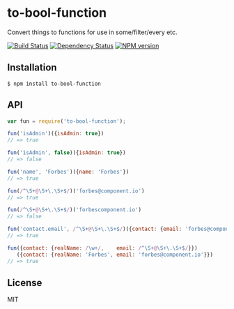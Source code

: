 # to-bool-function

  Convert things to functions for use in some/filter/every etc.

[![Build Status](https://secure.travis-ci.org/ForbesLindesay/to-bool-function.png?branch=master)](https://travis-ci.org/ForbesLindesay/to-bool-function)
[![Dependency Status](https://david-dm.org/ForbesLindesay/to-bool-function.png)](https://david-dm.org/ForbesLindesay/to-bool-function)
[![NPM version](https://img.shields.io/npm/v/to-bool-function.svg)](https://www.npmjs.com/package/to-bool-function)

## Installation

    $ npm install to-bool-function

## API

```javascript
var fun = require('to-bool-function');

fun('isAdmin')({isAdmin: true})
// => true

fun('isAdmin', false)({isAdmin: true})
// => false

fun('name', 'Forbes')({name: 'Forbes'})
// => true

fun(/^\S+@\S+\.\S+$/)('forbes@component.io')
// => true

fun(/^\S+@\S+\.\S+$/)('forbescomponent.io')
// => false

fun('contact.email', /^\S+@\S+\.\S+$/)({contact: {email: 'forbes@component.io'}})
// => true

fun({contact: {realName: /\w+/,    email: /^\S+@\S+\.\S+$/}})
   ({contact: {realName: 'Forbes', email: 'forbes@component.io'}})
// => true
```

## License

  MIT

